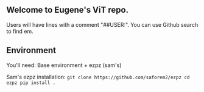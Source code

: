 ## Welcome to Eugene's ViT repo. 
Users will have lines with a comment "##USER:". You can use Github search to find em. 

## Environment
You'll need: Base environment + ezpz (sam's)

Sam's ezpz installation:
`git clone https://github.com/saforem2/ezpz
cd ezpz
pip install .`
